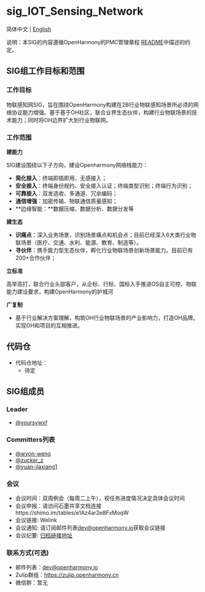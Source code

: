 # sig_IOT_Sensing_Network
简体中文 | [English](./sig_iot_sensing_network.md)

说明：本SIG的内容遵循OpenHarmony的PMC管理章程 [README](/zh/pmc.md)中描述的约定。

## SIG组工作目标和范围

### 工作目标
​       物联感知网SIG，旨在围绕OpenHarmony构建在2B行业物联感知场景所必须的网络协议能力增强。基于基于OH社区，联合业界生态伙伴，构建行业物联场景的技术能力；同时将OH边界扩大到行业物联网。

### 工作范围
**建能力**

SIG建设围绕以下子方向，建设Openharmony网络栈能力：

*  **简化接入**：终端即插即用、无感接入；
*  **安全接入**：终端身份规约、安全接入认证；终端类型识别；终端行为识别；
*  **可靠接入**：双发选收、多通道、冗余编码；
*  **通信增强**：加密传输、物联通信质量感知；
*  **边缘智能：**数据压缩、数据分析、数据分发等

**建生态**

* **识痛点**：深入业务场景，识别场景痛点和机会点；目前已经深入6大类行业物联场景（医疗、交通、水利、能源、教育、制造等）。
* **寻伙伴**：携手能力型生态伙伴，孵化行业物联场景创新场景能力。目前已有200+合作伙伴；

**立标准**

​        高举高打，联合行业头部客户，从企标、行标、国标入手推进OS自主可控、物联能力建设要求，构建OpenHarmony的护城河

**广复制**

* 基于行业解决方案理解，构筑OH行业物联场景的产业影响力，打造OH品牌。实现OH和项目的互相推进。

## 代码仓
* 代码仓地址：
  - 待定

## SIG组成员

### Leader
- [@yoursywxf](https://gitee.com/yoursywxf)

### Committers列表
- [@wyon-weng](https://gitee.com/wyon-weng)  
- [@zucker_z](https://gitee.com/zucker_z)   
- [@yuan-jiaxiang1](https://gitee.com/yuan-jiaxiang1)   


### 会议
 - 会议时间：双周例会（每周二上午），视任务进度情况决定具体会议时间
 - 会议申报：请访问石墨共享文档连接https://shimo.im/tables/e1Az4ar2e8FxMoqW    
 - 会议链接:   Welink
 - 会议通知:   请订阅邮件列表[dev@openharmony.io](https://lists.openatom.io/postorius/lists/dev.openharmony.io/)获取会议链接
 - 会议纪要:   [归档链接地址](https://gitee.com/openharmony-sig/sig-content/tree/master/iot_sensing_network/meetings)

### 联系方式(可选)

- 邮件列表：[dev@openharmony.io](https://lists.openatom.io/postorius/lists/dev.openharmony.io/)
- Zulip群组：https://zulip.openharmony.cn
- 微信群：暂无

